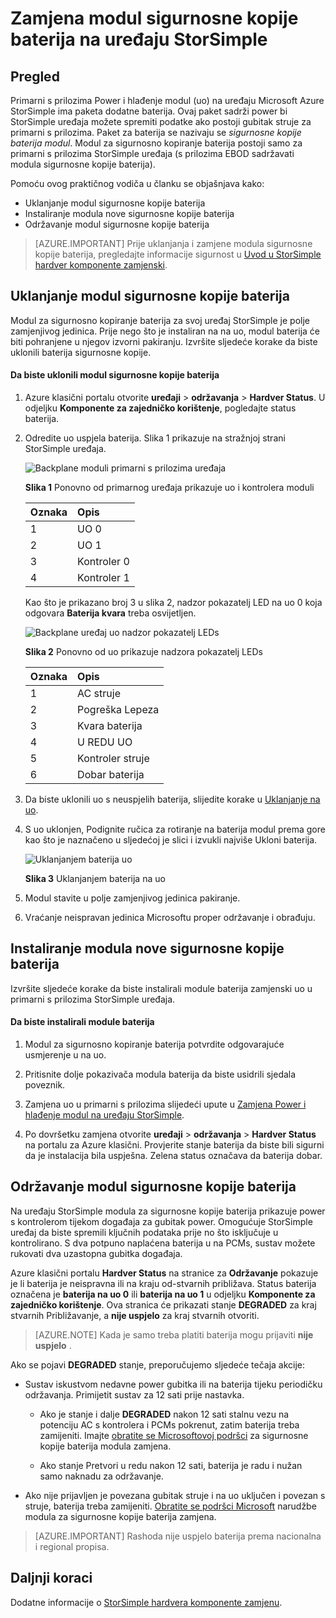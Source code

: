 <properties 
   pageTitle="Zamjena baterija na uređaju StorSimple | Microsoft Azure"
   description="U članku se opisuje kako ukloniti i zamjena teksta te održavanje modul sigurnosne kopije baterija na uređaju StorSimple."
   services="storsimple"
   documentationCenter=""
   authors="alkohli"
   manager="carmonm"
   editor="" />
<tags 
   ms.service="storsimple"
   ms.devlang="NA"
   ms.topic="article"
   ms.tgt_pltfrm="NA"
   ms.workload="TBD"
   ms.date="08/17/2016"
   ms.author="alkohli" />

# <a name="replace-the-backup-battery-module-on-your-storsimple-device"></a>Zamjena modul sigurnosne kopije baterija na uređaju StorSimple

## <a name="overview"></a>Pregled

Primarni s prilozima Power i hlađenje modul (uo) na uređaju Microsoft Azure StorSimple ima paketa dodatne baterija. Ovaj paket sadrži power bi StorSimple uređaja možete spremiti podatke ako postoji gubitak struje za primarni s prilozima. Paket za baterija se nazivaju se *sigurnosne kopije baterija modul*. Modul za sigurnosno kopiranje baterija postoji samo za primarni s prilozima StorSimple uređaja (s prilozima EBOD sadržavati modula sigurnosne kopije baterija). 

Pomoću ovog praktičnog vodiča u članku se objašnjava kako:

- Uklanjanje modul sigurnosne kopije baterija 
- Instaliranje modula nove sigurnosne kopije baterija
- Održavanje modul sigurnosne kopije baterija

>[AZURE.IMPORTANT] Prije uklanjanja i zamjene modula sigurnosne kopije baterija, pregledajte informacije sigurnost u [Uvod u StorSimple hardver komponente zamjenski](storsimple-hardware-component-replacement.md).

## <a name="remove-the-backup-battery-module"></a>Uklanjanje modul sigurnosne kopije baterija

Modul za sigurnosno kopiranje baterija za svoj uređaj StorSimple je polje zamjenjivog jedinica. Prije nego što je instaliran na na uo, modul baterija će biti pohranjene u njegov izvorni pakiranju. Izvršite sljedeće korake da biste uklonili baterija sigurnosne kopije.

#### <a name="to-remove-the-backup-battery-module"></a>Da biste uklonili modul sigurnosne kopije baterija

1. Azure klasični portalu otvorite **uređaji** > **održavanja** > **Hardver Status**. U odjeljku **Komponente za zajedničko korištenje**, pogledajte status baterija.

2. Odredite uo uspjela baterija. Slika 1 prikazuje na stražnjoj strani StorSimple uređaja.

    ![Backplane moduli primarni s prilozima uređaja](./media/storsimple-battery-replacement/IC740994.png)

    **Slika 1** Ponovno od primarnog uređaja prikazuje uo i kontrolera moduli

  	|Oznaka|Opis|
  	|:----|:----------|
  	|1|UO 0|
  	|2|UO 1|
  	|3|Kontroler 0|
  	|4|Kontroler 1|

    Kao što je prikazano broj 3 u slika 2, nadzor pokazatelj LED na uo 0 koja odgovara **Baterija kvara** treba osvijetljen.

    ![Backplane uređaj uo nadzor pokazatelj LEDs](./media/storsimple-battery-replacement/IC740992.png)

    **Slika 2** Ponovno od uo prikazuje nadzora pokazatelj LEDs

  	|Oznaka|Opis|
  	|:---|:-----------|
  	|1|AC struje|
  	|2|Pogreška Lepeza|
  	|3|Kvara baterija|
  	|4|U REDU UO|
  	|5|Kontroler struje|
  	|6|Dobar baterija|

3. Da biste uklonili uo s neuspjelih baterija, slijedite korake u [Uklanjanje na uo](storsimple-power-cooling-module-replacement.md#remove-a-pcm).

4. S uo uklonjen, Podignite ručica za rotiranje na baterija modul prema gore kao što je naznačeno u sljedećoj je slici i izvukli najviše Ukloni baterija.

    ![Uklanjanjem baterija uo](./media/storsimple-battery-replacement/IC741019.png)

    **Slika 3** Uklanjanjem baterija na uo

5. Modul stavite u polje zamjenjivog jedinica pakiranje.

6. Vraćanje neispravan jedinica Microsoftu proper održavanje i obrađuju.

## <a name="install-a-new-backup-battery-module"></a>Instaliranje modula nove sigurnosne kopije baterija

Izvršite sljedeće korake da biste instalirali module baterija zamjenski uo u primarni s prilozima StorSimple uređaja.

#### <a name="to-install-the-battery-module"></a>Da biste instalirali module baterija

1. Modul za sigurnosno kopiranje baterija potvrdite odgovarajuće usmjerenje u na uo.

2. Pritisnite dolje pokazivača modula baterija da biste usidrili sjedala poveznik.

3. Zamjena uo u primarni s prilozima slijedeći upute u [Zamjena Power i hlađenje modul na uređaju StorSimple](storsimple-power-cooling-module-replacement.md).

4. Po dovršetku zamjena otvorite **uređaji** > **održavanja** > **Hardver Status** na portalu za Azure klasični. Provjerite stanje baterija da biste bili sigurni da je instalacija bila uspješna. Zelena status označava da baterija dobar.

## <a name="maintain-the-backup-battery-module"></a>Održavanje modul sigurnosne kopije baterija

Na uređaju StorSimple modula za sigurnosne kopije baterija prikazuje power s kontrolerom tijekom događaja za gubitak power. Omogućuje StorSimple uređaj da biste spremili ključnih podataka prije no što isključuje u kontrolirano. S dva potpuno naplaćena baterija u na PCMs, sustav možete rukovati dva uzastopna gubitka događaja.

Azure klasični portalu **Hardver Status** na stranice za **Održavanje** pokazuje je li baterija je neispravna ili na kraju od-stvarnih približava. Status baterija označena je **baterija na uo 0** ili **baterija na uo 1** u odjeljku **Komponente za zajedničko korištenje**. Ova stranica će prikazati stanje **DEGRADED** za kraj stvarnih Približavanje, a **nije uspjelo** za kraj stvarnih otvoriti. 

>[AZURE.NOTE] Kada je samo treba platiti baterija mogu prijaviti **nije uspjelo** .
 
Ako se pojavi **DEGRADED** stanje, preporučujemo sljedeće tečaja akcije:

- Sustav iskustvom nedavne power gubitka ili na baterija tijeku periodičku održavanja. Primijetit sustav za 12 sati prije nastavka.

    - Ako je stanje i dalje **DEGRADED** nakon 12 sati stalnu vezu na potenciju AC s kontrolera i PCMs pokrenut, zatim baterija treba zamijeniti. Imajte [obratite se Microsoftovoj podršci](storsimple-contact-microsoft-support.md) za sigurnosne kopije baterija modula zamjena.

    - Ako stanje Pretvori u redu nakon 12 sati, baterija je radu i nužan samo naknadu za održavanje.

- Ako nije prijavljen je povezana gubitak struje i na uo uključen i povezan s struje, baterija treba zamijeniti. [Obratite se podršci Microsoft](storsimple-contact-microsoft-support.md) narudžbe modula za sigurnosne kopije baterija zamjena.

>[AZURE.IMPORTANT] Rashoda nije uspjelo baterija prema nacionalna i regional propisa. 

## <a name="next-steps"></a>Daljnji koraci

Dodatne informacije o [StorSimple hardvera komponente zamjenu](storsimple-hardware-component-replacement.md).
